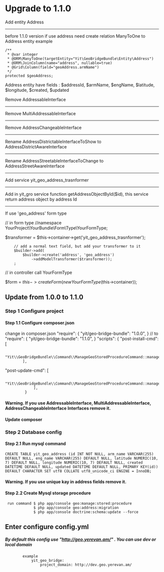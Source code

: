 Upgrade to 1.1.0
===================

 Add entity Address
 _ _ _ _ _ _ _ _ _ _
before 1.1.0 version if use address need create relation ManyToOne to Address entity
example

    /**
     * @var integer
     * @ORM\ManyToOne(targetEntity="Yit\GeoBridgeBundle\Entity\Address")
     * @ORM\JoinColumn(name="address", nullable=true)
     * @Grid\Column(field="geoAddress.armName")
     */
    protected $geoAddress;

Address entity have fields :
            $addressId, $armName, $engName, $latitude, $longitude, $created, $updated

Remove AddressableInterface
 _ _ _ _ _ _ _ _ _ _ _ _ _ _
Remove MultiAddressableInterface
_ _ _ _ _ _ _ _ _ _ _ _ _ _ _ _ _
Remove AddressChangeableInterface
_ _ _ _ _ _ _ _ _ _ _ _ _ _ _ _ _
Rename AddressDistrictableInterfaceToShow to AddressDistrictAwareInterface
_ _ _ _ _ _ _ _ _ _ _ _ _ _ _ _ _ _ _ _ _ _ _ _ _ _ _ _ _ _ _ _ _ _ _ _ _
Rename AddressStreetableInterfaceToChange to AddressStreetAwareInterface
_ _ _ _ _ _ _ _ _ _ _ _ _ _ _ _ _ _ _ _ _ _ _ _ _ _ _ _ _ _ _ _ _ _ _ _ _
Add service yit_geo_address_trasnformer
_ _ _ _ _ _ _ _ _ _ _ _ _ _ _ _ _ _ _ _
Add in yit_gro service function getAddressObjectById($id), this service return address object by address Id
_ _ _ _ _ _ _ _ _ _ _ _ _ _ _ _ _ _ _ _ _ _ _ _ _ _ _ _ _ _ _ _ _ _ _ _ _ _ _ _ _ _ _ _ _ _ _ _ _ _ _ _ _ _
If use 'geo_address' form type

// in form type
//namespace YourProject\YourBundle\Form\Type\YourFormType;

 $transformer = $this->container->get('yit_geo_address_trasnformer');

        // add a normal text field, but add your transformer to it
        $builder->add(
            $builder->create('address', 'geo_address')
                ->addModelTransformer($transformer));
        ;
 // in controller call YourFormType

 $form = $this->createForm(new YourFormType($this->container));

## Update from 1.0.0 to 1.1.0
### Step 1 Configure project

#### Step 1.1 Configure composer.json
change in composer.json
    "require": {
        "yit/geo-bridge-bundle": "1.0.0",
    }
   // to
    "require": {
                    "yit/geo-bridge-bundle": "1.1.0",
                 }
    "scripts": {
            "post-install-cmd": [

                "Yit\\GeoBridgeBundle\\Command\\ManageGeoStoredProcedureCommand::manageGeoStoredProcedure"
            ],
"post-update-cmd": [

                 "Yit\\GeoBridgeBundle\\Command\\ManageGeoStoredProcedureCommand::manageGeoStoredProcedure"
                 ],
             }
#### Warning. If you use  AddressableInterface, MultiAddressableInterface, AddressChangeableInterface Interfaces remove it.
#### Update composer
### Step 2 Database config
#### Step 2.1 Run mysql command
    CREATE TABLE yit_geo_address (id INT NOT NULL, arm_name VARCHAR(255) DEFAULT NULL, eng_name VARCHAR(255) DEFAULT NULL, latitude NUMERIC(10, 7) DEFAULT NULL, longitude NUMERIC(10, 7) DEFAULT NULL, created DATETIME DEFAULT NULL, updated DATETIME DEFAULT NULL, PRIMARY KEY(id)) DEFAULT CHARACTER SET utf8 COLLATE utf8_unicode_ci ENGINE = InnoDB;
#### Warning. If you use unique kay in address fields remove it.

#### Step 2.2 Create Mysql storage procedure
     run command $ php app/console geo:manage:stored:procedure
                 $ php app/console geo:address:migration
                 $ php app/console doctrine:schema:update --force


## Enter configure config.yml
##### By default this config use "http://geo.yerevan.am/" . You can use dev or local domain
            example
                yit_geo_bridge:
                    project_domain: http://dev.geo.yerevan.am/


